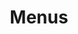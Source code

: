 ---
layout: page
title: Menus
nav: false
nav_order: 6
dropdown: false
children: 
    - title: publications
      permalink: /publications/
    - title: divider
    - title: projects
      permalink: /projects/
---